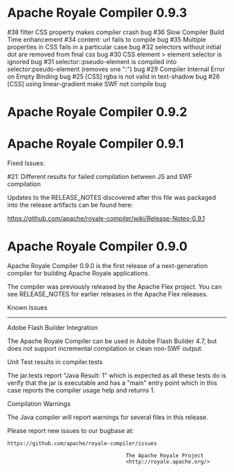 Apache Royale Compiler 0.9.3
=================
 
#38 filter CSS property makes compiler crash bug
#36 Slow Compiler Build Time enhancement
#34 content: url fails to compile bug
#35 Multiple properties in CSS fails in a particular case bug
#32 selectors without initial dot are removed from final css bug
#30 CSS element > element selector is ignored bug
#31 selector::pseudo-element is compiled into selector:pseudo-element (removes one ":") bug
#29 Compiler Internal Error on Empty Binding bug
#25 [CSS] rgba is not valid in text-shadow bug
#26 [CSS] using linear-gradient make SWF not compile bug


Apache Royale Compiler 0.9.2
=================


Apache Royale Compiler 0.9.1
=================

Fixed Issues:

#21: Different results for failed compilation between JS and SWF compilation

Updates to the RELEASE_NOTES discovered after this file was packaged into the release artifacts can be found here:

https://github.com/apache/royale-compiler/wiki/Release-Notes-0.9.1


Apache Royale Compiler 0.9.0
=================
Apache Royale Compiler 0.9.0 is the first release of a next-generation
compiler for building Apache Royale applications.

The compiler was previously released by the Apache Flex project.  You can
see RELEASE_NOTES for earlier releases in the Apache Flex releases.

Known Issues
_____________

Adobe Flash Builder Integration

The Apache Royale Compiler can be used in Adobe Flash Builder 4.7, but does
not support incremental compilation or clean non-SWF output.


Unit Test results in compiler.tests 

The jar.tests report "Java Result: 1" which is expected as all these tests do is verify that the jar is executable and has a "main" entry point which in this case reports the compiler usage help and returns 1.

Compilation Warnings

The Java compiler will report warnings for several files in this release.

Please report new issues to our bugbase at:

    https://github.com/apache/royale-compiler/issues

                                          The Apache Royale Project
                                          <http://royale.apache.org/>
